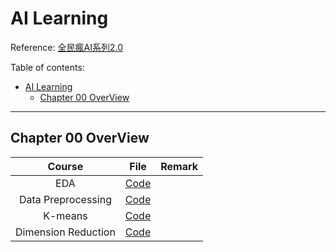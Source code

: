 # AI Learning

Reference: [全民瘋AI系列2.0](https://ithelp.ithome.com.tw/users/20107247/ironman/4723)

Table of contents:

- [AI Learning](#ai-learning)
  - [Chapter 00 OverView](#chapter-00-overview)

---

## Chapter 00 OverView

| Course | File | Remark |
| :----: | :--: | :----: |
| EDA    | [Code](./src/first_eda.ipynb) | |
| Data Preprocessing | [Code](./src/data_preprocessing.ipynb) | |
| K-means | [Code](./src/k-means.ipynb) | |
| Dimension Reduction | [Code](./src/dimension_reduction.ipynb) | |
